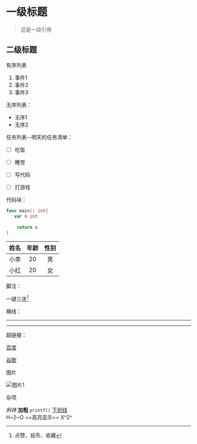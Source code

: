 # 一级标题

> 这是一段引用

## 二级标题



有序列表

1. 事件1
2. 事件2
3. 事件3

无序列表：

- 无序1
- 无序2



任务列表--明天的任务清单：

- [ ] 吃饭
- [ ] 睡觉
- [ ] 写代码
- [ ] 打游戏



代码块：

```go
func main() int{
   var n int
    
    return n
}
```

| 姓名 | 年龄 | 性别 |
| :--: | :--: | :--: |
| 小李 |  20  |  男  |
| 小红 |  20  |  女  |



脚注：

一键三连[^三连]

[^三连]:点赞、投币、收藏

横线：

------

---------



超链接：

[百度](https://www.baidu.com "一个搜索引擎")

[谷歌][id]

[id]: https://www.google.com "一个搜索引擎"



图片

![图片1](D:\BaiduNetdiskDownload\背景图\003.jpg "动漫图片1")



杂项

*斜体*  **加粗**  `printf()`  <u> 下划线</u>    
H~2~O  ==高亮显示==  X^2^  

